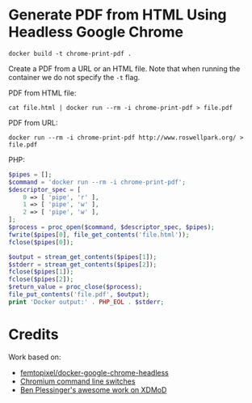 # Generate PDF from HTML Using Headless Google Chrome

```
docker build -t chrome-print-pdf .
```

Create a PDF from a URL or an HTML file. Note that when running the container we do not specify the `-t` flag. 

PDF from HTML file:
```
cat file.html | docker run --rm -i chrome-print-pdf > file.pdf
```

PDF from URL:
```
docker run --rm -i chrome-print-pdf http://www.roswellpark.org/ > file.pdf
```

PHP:
```php
$pipes = [];
$command = 'docker run --rm -i chrome-print-pdf';
$descriptor_spec = [
    0 => [ 'pipe', 'r' ],
    1 => [ 'pipe', 'w' ],
    2 => [ 'pipe', 'w' ],
];
$process = proc_open($command, $descriptor_spec, $pipes);
fwrite($pipes[0], file_get_contents('file.html'));
fclose($pipes[0]);

$output = stream_get_contents($pipes[1]);
$stderr = stream_get_contents($pipes[2]);
fclose($pipes[1]);
fclose($pipes[2]);
$return_value = proc_close($process);
file_put_contents('file.pdf', $output);
print 'Docker output:' . PHP_EOL . $stderr;
```

# Credits

Work based on:
- [femtopixel/docker-google-chrome-headless](https://github.com/femtopixel/docker-google-chrome-headless)
- [Chromium command line switches](https://peter.sh/experiments/chromium-command-line-switches/)
- [Ben Plessinger's awesome work on XDMoD](https://github.com/ubccr/xdmod/blob/xdmod9.5/libraries/charting.php)

